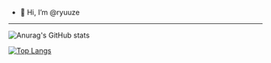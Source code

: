 - 👋 Hi, I’m @ryuuze
---
![Anurag's GitHub stats](https://github-readme-stats.vercel.app/api?username=ryuuze&show_icons=true&theme=radical)

[![Top Langs](https://github-readme-stats.vercel.app/api/top-langs/?username=ryuuze&layout=compact&theme=radical)](https://github.com/anuraghazra/github-readme-stats)
